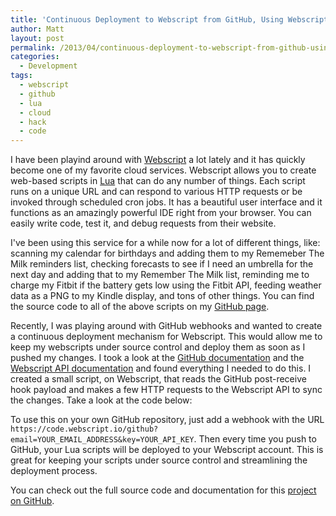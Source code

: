 ```yaml
---
title: 'Continuous Deployment to Webscript from GitHub, Using Webscript'
author: Matt
layout: post
permalink: /2013/04/continuous-deployment-to-webscript-from-github-using-webscript/
categories:
  - Development
tags:
  - webscript
  - github
  - lua
  - cloud
  - hack
  - code
---
```


I have been playind around with [Webscript][1] a lot lately and it has quickly become one of my favorite cloud services. Webscript allows you to create web-based scripts in [Lua][2] that can do any number of things. Each script runs on a unique URL and can respond to various HTTP requests or be invoked through scheduled cron jobs. It has a beautiful user interface and it functions as an amazingly powerful IDE right from your browser. You can easily write code, test it, and debug requests from their website.

 [1]: https://www.webscript.io/
 [2]: http://www.lua.org/

I've been using this service for a while now for a lot of different things, like: scanning my calendar for birthdays and adding them to my Rememeber The Milk reminders list, checking forecasts to see if I need an umbrella for the next day and adding that to my Remember The Milk list, reminding me to charge my Fitbit if the battery gets low using the Fitbit API, feeding weather data as a PNG to my Kindle display, and tons of other things. You can find the source code to all of the above scripts on my [GitHub page][3].

 [3]: https://github.com/mbmccormick

Recently, I was playing around with GitHub webhooks and wanted to create a continuous deployment mechanism for Webscript. This would allow me to keep my webscripts under source control and deploy them as soon as I pushed my changes. I took a look at the [GitHub documentation][4] and the [Webscript API documentation][5] and found everything I needed to do this. I created a small script, on Webscript, that reads the GitHub post-receive hook payload and makes a few HTTP requests to the Webscript API to sync the changes. Take a look at the code below:

<script src="https://gist.github.com/mbmccormick/5447302.js"> </script>

 [4]: https://help.github.com/articles/post-receive-hooks
 [5]: https://www.webscript.io/documentation#api

To use this on your own GitHub repository, just add a webhook with the URL `https://code.webscript.io/github?email=YOUR_EMAIL_ADDRESS&key=YOUR_API_KEY`. Then every time you push to GitHub, your Lua scripts will be deployed to your Webscript account. This is great for keeping your scripts under source control and streamlining the deployment process.

You can check out the full source code and documentation for this [project on GitHub][6].

 [6]: https://github.com/mbmccormick/webscript-github-hook

